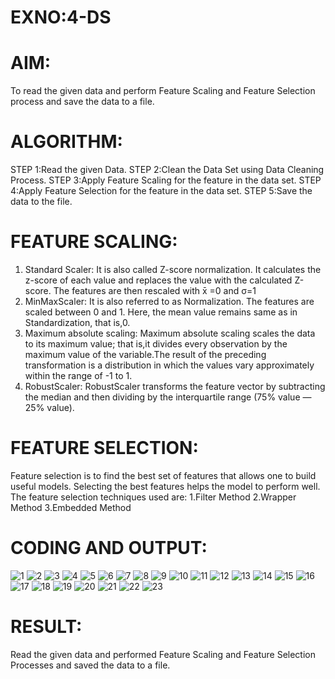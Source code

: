 # EXNO:4-DS
# AIM:
To read the given data and perform Feature Scaling and Feature Selection process and save the
data to a file.

# ALGORITHM:
STEP 1:Read the given Data.
STEP 2:Clean the Data Set using Data Cleaning Process.
STEP 3:Apply Feature Scaling for the feature in the data set.
STEP 4:Apply Feature Selection for the feature in the data set.
STEP 5:Save the data to the file.

# FEATURE SCALING:
1. Standard Scaler: It is also called Z-score normalization. It calculates the z-score of each value and replaces the value with the calculated Z-score. The features are then rescaled with x̄ =0 and σ=1
2. MinMaxScaler: It is also referred to as Normalization. The features are scaled between 0 and 1. Here, the mean value remains same as in Standardization, that is,0.
3. Maximum absolute scaling: Maximum absolute scaling scales the data to its maximum value; that is,it divides every observation by the maximum value of the variable.The result of the preceding transformation is a distribution in which the values vary approximately within the range of -1 to 1.
4. RobustScaler: RobustScaler transforms the feature vector by subtracting the median and then dividing by the interquartile range (75% value — 25% value).

# FEATURE SELECTION:
Feature selection is to find the best set of features that allows one to build useful models. Selecting the best features helps the model to perform well.
The feature selection techniques used are:
1.Filter Method
2.Wrapper Method
3.Embedded Method

# CODING AND OUTPUT:
![1](https://github.com/user-attachments/assets/60ddcabd-5d81-4f43-9ffd-18911858dd07)
![2](https://github.com/user-attachments/assets/3488e427-3ca5-415b-8d23-a49d0e22ff1c)
![3](https://github.com/user-attachments/assets/621946fe-5107-4d93-8521-37389deefe05)
![4](https://github.com/user-attachments/assets/8945147e-fea0-45da-b3bf-2798bd04be70)
![5](https://github.com/user-attachments/assets/e32451f6-75fc-4e14-adee-ce0390225742)
![6](https://github.com/user-attachments/assets/18e15024-8dda-4dd8-8289-d5183cca561a)
![7](https://github.com/user-attachments/assets/7da483d3-50d8-4607-abae-dc52edbafb83)
![8](https://github.com/user-attachments/assets/312fd980-074b-4428-b41d-3ddf411ec06d)
![9](https://github.com/user-attachments/assets/511767cd-47fa-4810-a381-496f6f34d3ef)
![10](https://github.com/user-attachments/assets/2214d16d-56a2-45f1-9905-e692df0e4b03)
![11](https://github.com/user-attachments/assets/4b393224-3b4c-4fd2-a440-5907604e6bdc)
![12](https://github.com/user-attachments/assets/94b69a4b-5dfe-4742-8eef-968901e96c6f)
![13](https://github.com/user-attachments/assets/eec7a41c-e1fd-4861-9974-19161ced49b5)
![14](https://github.com/user-attachments/assets/80f8dcf5-3ada-4649-b39b-f60fc99219d1)
![15](https://github.com/user-attachments/assets/0da1fb25-a98a-47d3-97bc-2ba9a8289b7f)
![16](https://github.com/user-attachments/assets/fca6a677-2e7f-46c7-b180-456c90fb564c)
![17](https://github.com/user-attachments/assets/27a9f3c1-da40-4813-b854-e95f80774077)
![18](https://github.com/user-attachments/assets/d7921a26-757b-46c3-9bb6-da433f372c72)
![19](https://github.com/user-attachments/assets/0aeabc27-1595-4bae-a28c-8208183d1f84)
![20](https://github.com/user-attachments/assets/b9ac1325-3bcf-4628-a6ac-1c473e876e11)
![21](https://github.com/user-attachments/assets/9d379e12-61f3-42a0-a03b-f1b39aa8bd8f)
![22](https://github.com/user-attachments/assets/5eb2d632-86e5-4a10-bc56-f918da2363e0)
![23](https://github.com/user-attachments/assets/ffd1ef4d-17a4-438b-be2e-16a02108818b)



# RESULT:
Read the given data and performed Feature Scaling and Feature Selection Processes and saved the data to a file.

